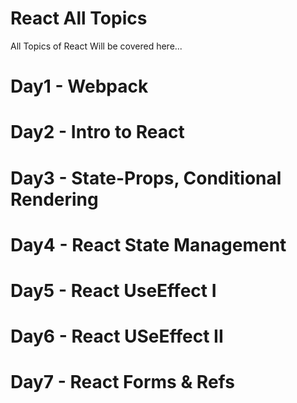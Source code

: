 # React All Topics

All Topics of React Will be covered here...

# Day1 - Webpack

# Day2 - Intro to React

# Day3 - State-Props, Conditional Rendering

# Day4 - React State Management

# Day5 - React UseEffect I

# Day6 - React USeEffect II

# Day7 - React Forms & Refs


